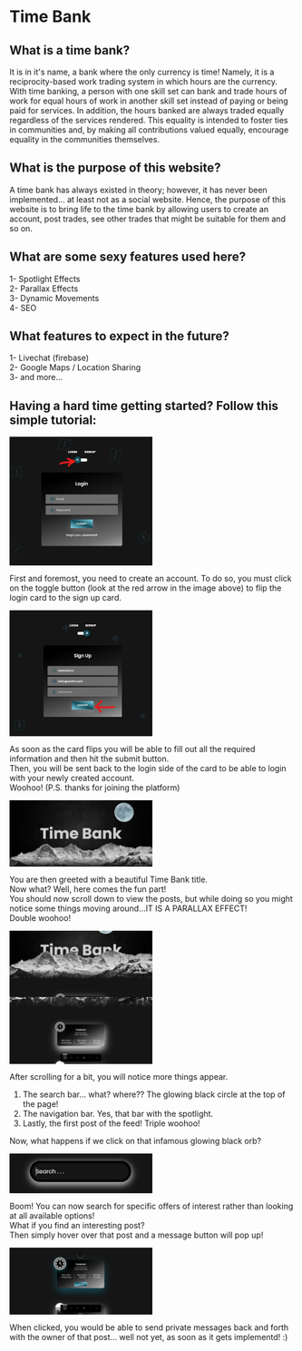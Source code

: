 # Time Bank

## What is a time bank?
It is in it's name, a bank where the only currency is time! Namely, it is a reciprocity-based work trading system in which hours are the currency. With time banking, a person with one skill set can bank and trade hours of work for equal hours of work in another skill set instead of paying or being paid for services. In addition, the hours banked are always traded equally regardless of the services rendered. This equality is intended to foster ties in communities and, by making all contributions valued equally, encourage equality in the communities themselves.


## What is the purpose of this website?
A time bank has always existed in theory; however, it has never been implemented... at least not as a social website. Hence, the purpose of this website is to bring life to the time bank by allowing users to create an account, post trades, see other trades that might be suitable for them and so on.

## What are some sexy features used here?
1- Spotlight Effects  
2- Parallax Effects  
3- Dynamic Movements  
4- SEO  

## What features to expect in the future?
1- Livechat (firebase)  
2- Google Maps / Location Sharing  
3- and more...  

## Having a hard time getting started? Follow this simple tutorial:  
<img align="center" width="50%" height="50%" src="./readme-assets/screenshot_1.png">  

First and foremost, you need to create an account. To do so, you must click on the toggle button (look at the red arrow in the image above) to flip the login card to the sign up card.
  
<img align="center" width="50%" height="50%" src="./readme-assets/screenshot_2.png">  

As soon as the card flips you will be able to fill out all the required information and then hit the submit button.  
Then, you will be sent back to the login side of the card to be able to login with your newly created account.  
Woohoo! (P.S. thanks for joining the platform)

<img align="center" width="50%" height="50%" src="./readme-assets/screenshot_3.png">  

You are then greeted with a beautiful Time Bank title.  
Now what? Well, here comes the fun part!  
You should now scroll down to view the posts, but while doing so you might notice some things moving around...IT IS A PARALLAX EFFECT!  
Double woohoo!

<img align="center" width="50%" height="50%" src="./readme-assets/screenshot_4.png">  

<img align="center" width="50%" height="50%" src="./readme-assets/screenshot_5.png">  

After scrolling for a bit, you will notice more things appear.  
1) The search bar... what? where?? The glowing black circle at the top of the page!  
2) The navigation bar. Yes, that bar with the spotlight.  
3) Lastly, the first post of the feed! Triple woohoo!  

Now, what happens if we click on that infamous glowing black orb?  

<img align="center" width="50%" height="50%" src="./readme-assets/screenshot_6.png">  

Boom! You can now search for specific offers of interest rather than looking at all available options!  
What if you find an interesting post?  
Then simply hover over that post and a message button will pop up!

<img align="center" width="50%" height="50%" src="./readme-assets/screenshot_7.png">  

When clicked, you would be able to send private messages back and forth with the owner of that post... well not yet, as soon as it gets implementd! :)  

